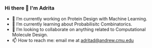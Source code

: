 ### Hi there 👋 I'm Adrita

- 🔭 I’m currently working on Protein Design with Machine Learning.
- 🌱 I’m currently learning about Probabilisitc Combinatorics.
- 👯 I’m looking to collaborate on anything related to Computational Molecule Design.
- 📫 How to reach me: email me at adritad@andrew.cmu.edu

